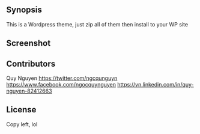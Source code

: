 ## Synopsis

This is a Wordpress theme, just zip all of them then install to your WP site

## Screenshot

## Contributors

Quy Nguyen
https://twitter.com/ngcqunguyn
https://www.facebook.com/ngocquynguyen
https://vn.linkedin.com/in/quy-nguyen-82412663

## License

Copy left, lol